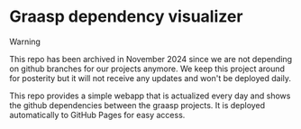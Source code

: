 # Graasp dependency visualizer

> [!WARNING]
> This repo has been archived in November 2024 since we are not depending on github branches for our projects anymore.
> We keep this project around for posterity but it will not receive any updates and won't be deployed daily.

This repo provides a simple webapp that is actualized every day and shows the github dependencies between the graasp projects.
It is deployed automatically to GitHub Pages for easy access.
